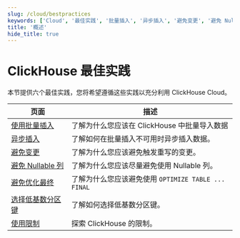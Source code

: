```yaml
---
slug: /cloud/bestpractices
keywords: ['Cloud', '最佳实践', '批量插入', '异步插入', '避免变更', '避免 Nullable 列', '避免优化最终', '低基数分区键']
title: '概述'
hide_title: true
---
```



# ClickHouse 最佳实践

本节提供六个最佳实践，您将希望遵循这些实践以充分利用 ClickHouse Cloud。

| 页面                                                     | 描述                                                                  |
|----------------------------------------------------------|----------------------------------------------------------------------|
| [使用批量插入](/cloud/bestpractices/bulk-inserts)                                  | 了解为什么您应该在 ClickHouse 中批量导入数据                        |
| [异步插入](/cloud/bestpractices/asynchronous-inserts)                              | 了解如何在批量插入不可用时异步插入数据。                             |
| [避免变更](/cloud/bestpractices/avoid-mutations)                                   | 了解为什么您应该避免触发重写的变更。                               |
| [避免 Nullable 列](/cloud/bestpractices/avoid-nullable-columns)                            | 了解为什么您应该尽量避免使用 Nullable 列。                         |
| [避免优化最终](/cloud/bestpractices/avoid-optimize-final)                              | 了解为什么您应该避免使用 `OPTIMIZE TABLE ... FINAL`                 |
| [选择低基数分区键](/cloud/bestpractices/low-cardinality-partitioning-key)         | 了解如何选择低基数分区键。                                          |
| [使用限制](/cloud/bestpractices/usage-limits)| 探索 ClickHouse 的限制。                                            |
